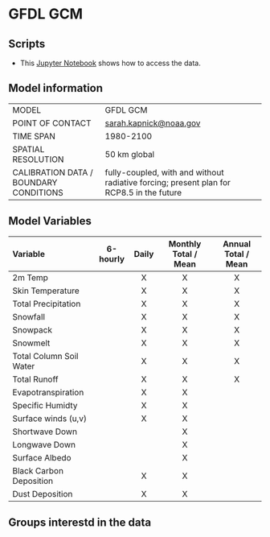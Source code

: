 # GFDL GCM

## Scripts

* This [Jupyter Notebook](GFDL.ipynb) shows how to access the data.

## Model information

| | |
|:-----|:-----|
|MODEL|GFDL GCM|
|POINT OF CONTACT|sarah.kapnick@noaa.gov|
|TIME SPAN|1980-2100|
|SPATIAL RESOLUTION|50 km global|
|CALIBRATION DATA / BOUNDARY CONDITIONS|fully-coupled, with and without radiative forcing; present plan for RCP8.5 in the future|

## Model Variables

| Variable | 6-hourly | Daily | Monthly Total / Mean | Annual Total / Mean |
|:-----|:-----:|:------:|:------:|:------:|
|2m Temp||X|X|X|
|Skin Temperature||X|X|X|
|Total Precipitation||X|X|X|
|Snowfall||X|X|X|
|Snowpack||X|X|X|
|Snowmelt||X|X|X|
|Total Column Soil Water||X|X|X|
|Total Runoff||X|X|X|
|Evapotranspiration||X|X||
|Specific Humidty||X|X||
|Surface winds (u,v)||X|X||
|Shortwave Down|||X||
|Longwave Down|||X||
|Surface Albedo|||X||
|Black Carbon Deposition||X|X||
|Dust Deposition||X|X||

## Groups interestd in the data